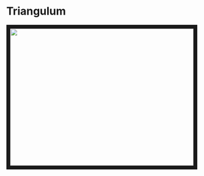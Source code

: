 Triangulum
==========

<a href="http://www.youtube.com/watch?feature=player_embedded&v=GZcwBFQXQlU
" target="_blank"><img src="http://img.youtube.com/vi/GZcwBFQXQlU/0.jpg" 
alt="" width="480" height="360" border="10" /></a>
